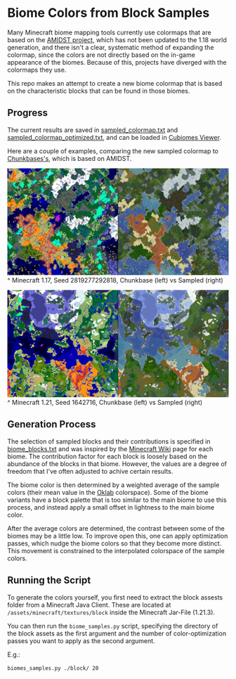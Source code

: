 # Biome Colors from Block Samples

Many Minecraft biome mapping tools currently use colormaps that are based on the [AMIDST project](https://github.com/toolbox4minecraft/amidst),
which has not been updated to the 1.18 world generation, and there isn't a clear, systematic method of expanding the colormap,
since the colors are not directly based on the in-game appearance of the biomes.
Because of this, projects have diverged with the colormaps they use.

This repo makes an attempt to create a new biome colormap that is based on the characteristic blocks that can be found in those biomes.


## Progress

The current results are saved in [sampled_colormap.txt](sampled_colormap.txt) and [sampled_colormap_optimized.txt](sampled_colormap_optimized.txt),
and can be loaded in [Cubiomes Viewer](https://github.com/Cubitect/cubiomes-viewer).

Here are a couple of examples, comparing the new sampled colormap to [Chunkbases's](https://www.chunkbase.com), which is based on AMIDST.

![Minecraft 1.17, Seed 2819277292818](mc17_2819277292818.png
"Minecraft 1.17, Seed 2819277292818, Chunkbase (left) vs Sampled (right)")
^ Minecraft 1.17, Seed 2819277292818, Chunkbase (left) vs Sampled (right)


![Minecraft 1.21, Seed 1642716](mc21_1642716.png
"Minecraft 1.21, Seed 1642716, Chunkbase (left) vs Sampled (right)")
^ Minecraft 1.21, Seed 1642716, Chunkbase (left) vs Sampled (right)


## Generation Process

The selection of sampled blocks and their contributions is specified in [biome_blocks.txt](biome_blocks.txt)
and was inspired by the [Minecraft Wiki](https://minecraft.wiki/w/Biome) page for each biome.
The contribution factor for each block is loosely based on the abundance of the blocks in that biome.
However, the values are a degree of freedom that I've often adjusted to achive certain results.

The biome color is then determined by a weighted average of the sample colors
(their mean value in the [Oklab](https://bottosson.github.io/posts/oklab/) colorspace).
Some of the biome variants have a block palette that is too similar to the main biome to use this process,
and instead apply a small offset in lightness to the main biome color.

After the average colors are determined, the contrast between some of the biomes may be a little low.
To improve open this, one can apply optimization passes, which nudge the biome colors so that they become more distinct.
This movement is constrained to the interpolated colorspace of the sample colors.


## Running the Script

To generate the colors yourself, you first need to extract the block assests folder from a Minecraft Java Client.
These are located at `/assets/minecraft/textures/block` inside the Minecraft Jar-File (1.21.3).

You can then run the `biome_samples.py` script, specifying the directory of the block assets as the first argument and the number of color-optimization passes you want to apply as the second argument.

E.g.:
```
biomes_samples.py ./block/ 20
```

